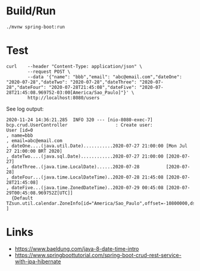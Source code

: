 # Build/Run

```
./mvnw spring-boot:run
```

# Test

```
curl    --header "Content-Type: application/json" \
        --request POST \
        --data '{"name": "bbb","email": "abc@email.com","dateOne": "2020-07-28","dateTwo": "2020-07-28","dateThree": "2020-07-28","dateFour": "2020-07-28T21:45:08","dateFive": "2020-07-28T21:45:08.969752-03:00[America/Sao_Paulo]"}' \
        http://localhost:8080/users
```

See log output:
```
2020-11-24 14:36:21.285  INFO 320 --- [nio-8080-exec-7] bcp.crud.UserController                  : Create user: 
User [id=0
, name=bbb
, email=abc@email.com
, dateOne....(java.util.Date)...........2020-07-27 21:00:00 [Mon Jul 27 21:00:00 BRT 2020]
, dateTwo....(java.sql.Date)............2020-07-27 21:00:00 [2020-07-27]
, dateThree..(java.time.LocalDate)......2020-07-28          [2020-07-28]
, dateFour...(java.time.LocalDateTime)..2020-07-28 21:45:08 [2020-07-28T21:45:08]
, dateFive...(java.time.ZonedDateTime)..2020-07-29 00:45:08 [2020-07-29T00:45:08.969752Z[UTC]]
  {Default TZsun.util.calendar.ZoneInfo[id="America/Sao_Paulo",offset=-10800000,dstSavings=0,useDaylight=false,transitions=93,lastRule=null]} ]

```

# Links

* https://www.baeldung.com/java-8-date-time-intro
* https://www.springboottutorial.com/spring-boot-crud-rest-service-with-jpa-hibernate